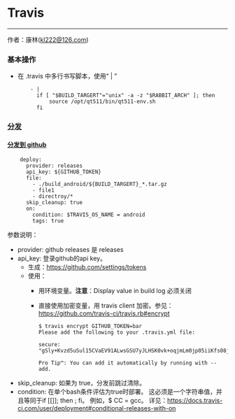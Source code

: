 # Travis
---------
作者：康林(kl222@126.com)

### 基本操作
- 在 .travis 中多行书写脚本，使用“ | ”

          - |
            if [ "$BUILD_TARGERT"="unix" -a -z "$RABBIT_ARCH" ]; then
                source /opt/qt511/bin/qt511-env.sh
            fi

### [分发](https://docs.travis-ci.com/user/deployment/)
#### [分发到 github](https://docs.travis-ci.com/user/deployment/releases/)

        deploy:
          provider: releases
          api_key: ${GITHUB_TOKEN}
          file:
            - ./build_android/${BUILD_TARGERT}_*.tar.gz
            - file1
            - directroy/*
          skip_cleanup: true
          on:
            condition: $TRAVIS_OS_NAME = android
            tags: true

参数说明：
- provider: github releases 是 releases
- api_key: 登录github的api key。
  + 生成：https://github.com/settings/tokens
  + 使用：
    + 用环境变量。**注意**：Display value in build log 必须关闭
    + 直接使用加密变量，用 travis client 加密。参见：https://github.com/travis-ci/travis.rb#encrypt

          $ travis encrypt GITHUB_TOKEN=bar
          Please add the following to your .travis.yml file:

          secure: "gSly+Kvzd5uSul15CVaEV91ALwsGSU7yJLHSK0vk+oqjmLm0jp05iiKfs08j\n/Wo0DG8l4O9WT0mCEnMoMBwX4GiK4mUmGdKt0R2/2IAea+M44kBoKsiRM7R3\n+62xEl0q9Wzt8Aw3GCDY4XnoCyirO49DpCH6a9JEAfILY/n6qF8="

          Pro Tip™: You can add it automatically by running with --add.

- skip_cleanup: 如果为 true，分发前跳过清除。
- condition: 在单个bash条件评估为true时部署。 这必须是一个字符串值，并且等同于if [[<condition>]]; then <deploy>; fi。 例如，$ CC = gcc。 详见：https://docs.travis-ci.com/user/deployment#conditional-releases-with-on

